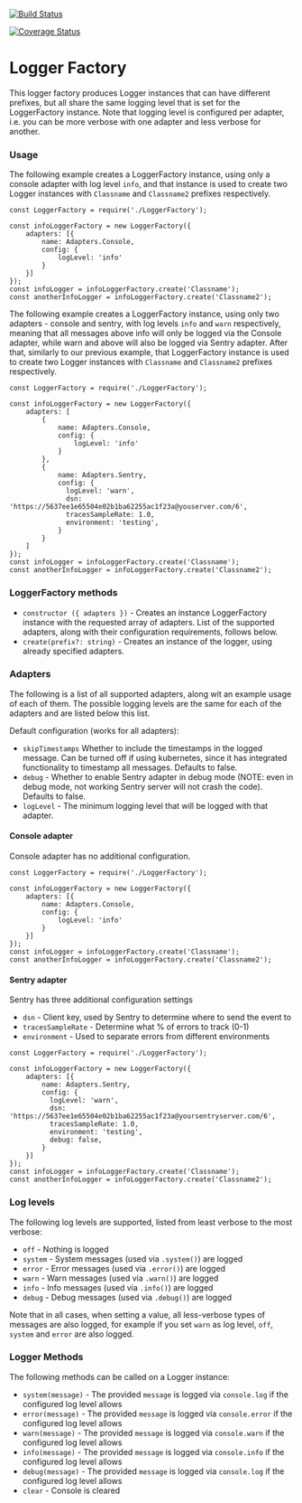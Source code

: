 [![Build Status](https://travis-ci.org/LuckboxGG/logger-factory.svg?branch=master)](https://travis-ci.org/LuckboxGG/logger-factory)

[![Coverage Status](https://coveralls.io/repos/github/LuckboxGG/logger-factory/badge.svg?branch=master)](https://coveralls.io/github/LuckboxGG/logger-factory?branch=master)

# Logger Factory

This logger factory produces Logger instances that can have different prefixes,
but all share the same logging level that is set for the LoggerFactory instance. 
Note that logging level is configured per adapter, i.e. you can be more verbose with one adapter
and less verbose for another.

### Usage

The following example creates a LoggerFactory instance, using only a console adapter with log level `info`,
and that instance is used to create two Logger instances with `Classname` and `Classname2` prefixes respectively.

```
const LoggerFactory = require('./LoggerFactory');

const infoLoggerFactory = new LoggerFactory({
    adapters: [{
        name: Adapters.Console,
        config: {
            logLevel: 'info'
        }
    }]
});
const infoLogger = infoLoggerFactory.create('Classname');
const anotherInfoLogger = infoLoggerFactory.create('Classname2');
```

The following example creates a LoggerFactory instance, using only two adapters - console and sentry, with log levels `info` and `warn` respectively,
meaning that all messages above info will only be logged via the Console adapter, while warn and above will also be logged via Sentry adapter.
After that, similarly to our previous example, that LoggerFactory instance is used to create two Logger instances with `Classname` and `Classname2` prefixes respectively.

```
const LoggerFactory = require('./LoggerFactory');

const infoLoggerFactory = new LoggerFactory({
    adapters: [
        {
            name: Adapters.Console,
            config: {
                logLevel: 'info'
            }
        },
        {
            name: Adapters.Sentry,
            config: {
              logLevel: 'warn',
              dsn: 'https://5637ee1e65504e02b1ba62255ac1f23a@youserver.com/6',
              tracesSampleRate: 1.0,
              environment: 'testing',
            }
        }
    ]
});
const infoLogger = infoLoggerFactory.create('Classname');
const anotherInfoLogger = infoLoggerFactory.create('Classname2');
```

### LoggerFactory methods

- `constructor ({ adapters })` - Creates an instance LoggerFactory instance with the requested array of adapters. List of the supported adapters,
  along with their configuration requirements, follows below.
- `create(prefix?: string)` - Creates an instance of the logger, using already specified adapters.

### Adapters

The following is a list of all supported adapters, along wit an example usage of each of them. 
The possible logging levels are the same for each of the adapters and are listed below this list.

Default configuration (works for all adapters):

- `skipTimestamps` Whether to include the timestamps in the logged message. Can be turned off if using kubernetes, 
  since it has integrated functionality to timestamp all messages. Defaults to false.
- `debug` - Whether to enable Sentry adapter in debug mode (NOTE: even in debug mode, not working Sentry server
  will not crash the code).  Defaults to false.
- `logLevel` - The minimum logging level that will be logged with that adapter.

#### Console adapter

Console adapter has no additional configuration.

```
const LoggerFactory = require('./LoggerFactory');

const infoLoggerFactory = new LoggerFactory({
    adapters: [{
        name: Adapters.Console,
        config: {
            logLevel: 'info'
        }
    }]
});
const infoLogger = infoLoggerFactory.create('Classname');
const anotherInfoLogger = infoLoggerFactory.create('Classname2');
```

#### Sentry adapter

Sentry has three additional configuration settings

- `dsn` - Client key, used by Sentry to determine where to send the event to
- `tracesSampleRate` - Determine what % of errors to track (0-1)
- `environment` - Used to separate errors from different environments

```
const LoggerFactory = require('./LoggerFactory');

const infoLoggerFactory = new LoggerFactory({
    adapters: [{
        name: Adapters.Sentry,
        config: {
          logLevel: 'warn',
          dsn: 'https://5637ee1e65504e02b1ba62255ac1f23a@yoursentryserver.com/6',
          tracesSampleRate: 1.0,
          environment: 'testing',
          debug: false,
        }
    }]
});
const infoLogger = infoLoggerFactory.create('Classname');
const anotherInfoLogger = infoLoggerFactory.create('Classname2');
```

### Log levels

The following log levels are supported, listed from least verbose to the most verbose:

- `off` - Nothing is logged
- `system` - System messages (used via `.system()`) are logged
- `error` - Error messages (used via `.error()`) are logged
- `warn` - Warn messages (used via `.warn()`) are logged
- `info` - Info messages (used via `.info()`) are logged
- `debug` - Debug messages (used via `.debug()`) are logged

Note that in all cases, when setting a value, all less-verbose types of messages are also logged,
for example if you set `warn` as log level, `off`, `system` and `error` are also logged.

### Logger Methods

The following methods can be called on a Logger instance:

- `system(message)` - The provided `message` is logged via `console.log` if the configured log level allows
- `error(message)` - The provided `message` is logged via `console.error` if the configured log level allows
- `warn(message)` - The provided `message` is logged via `console.warn` if the configured log level allows
- `info(message)` - The provided `message` is logged via `console.info` if the configured log level allows
- `debug(message)` - The provided `message` is logged via `console.log` if the configured log level allows
- `clear` - Console is cleared

